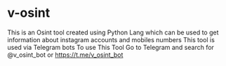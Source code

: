 # v-osint
 This is an Osint tool created using Python Lang which can be used to get information about instagram accounts and mobiles numbers
 This tool is used via Telegram bots
 To use This Tool Go to Telegram and search for @v_osint_bot or https://t.me/v_osint_bot

